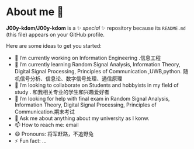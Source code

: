 # About me 👋

**J00y-kdom/J00y-kdom** is a ✨ _special_ ✨ repository because its `README.md` (this file) appears on your GitHub profile.

Here are some ideas to get you started:

- 🔭 I’m currently working on Information Engineering .信息工程
- 🌱 I’m currently learning Random Signal Analysis, Information Theory, Digital Signal Processing, Principles of Communication ,UWB,python. 随机信号分析、信息论、数字信号处理、通信原理
- 👯 I’m looking to collaborate on Students and hobbyists in my field of study . 和我相关专业的学生和兴趣爱好者
- 🤔 I’m looking for help with final exam in  Random Signal Analysis, Information Theory, Digital Signal Processing, Principles of Communication.期末考试
- 💬 Ask me about anything about my university as I konw.
- 📫 How to reach me: email
- 😄 Pronouns: 将军赶路，不追野兔
- ⚡ Fun fact: ...
